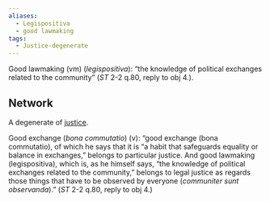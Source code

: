 ```yaml
---
aliases:
  - Legispositiva
  - good lawmaking
tags:
  - Justice-degenerate
---
```

Good lawmaking (vm) (*legispositiva*): “the knowledge of political exchanges related to the community” (*ST* 2-2 q.80, reply to obj 4.).

## Network
A degenerate of [justice](obsidian://open?vault=Obsidian&file=VGBF%20Network%2FCardinal%20Virtues%2FJustice%20(v)).

Good exchange (*bona commutatio*) (v): “good exchange (bona commutatio), of which he says that it is “a habit that safeguards equality or balance in exchanges,” belongs to particular justice. And good lawmaking (legispositiva), which is, as he himself says, “the knowledge of political exchanges related to the community,” belongs to legal justice as regards those things that have to be observed by everyone (*communiter sunt observanda*).” (*ST* 2-2 q.80, reply to obj 4.)